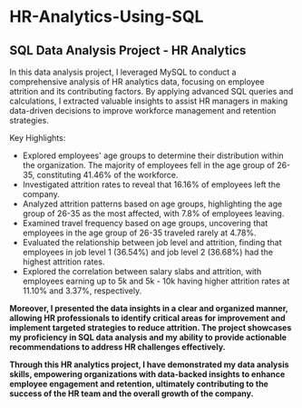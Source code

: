 # HR-Analytics-Using-SQL
## SQL Data Analysis Project - HR Analytics

In this data analysis project, I leveraged MySQL to conduct a comprehensive analysis of HR analytics data, focusing on employee attrition and its contributing factors. By applying advanced SQL queries and calculations, I extracted valuable insights to assist HR managers in making data-driven decisions to improve workforce management and retention strategies.

Key Highlights:
- Explored employees' age groups to determine their distribution within the organization. The majority of employees fell in the age group of 26-35, constituting 
  41.46% of the workforce.
- Investigated attrition rates to reveal that 16.16% of employees left the company.
- Analyzed attrition patterns based on age groups, highlighting the age group of 26-35 as the most affected, with 7.8% of employees leaving.
- Examined travel frequency based on age groups, uncovering that employees in the age group of 26-35 traveled rarely at 4.78%.
- Evaluated the relationship between job level and attrition, finding that employees in job level 1 (36.54%) and job level 2 (36.68%) had the highest attrition rates.
- Explored the correlation between salary slabs and attrition, with employees earning up to 5k and 5k - 10k having higher attrition rates at 11.10% and 3.37%, respectively.

**Moreover, I presented the data insights in a clear and organized manner, allowing HR professionals to identify critical areas for improvement and implement targeted strategies to reduce attrition. The project showcases my proficiency in SQL data analysis and my ability to provide actionable recommendations to address HR challenges effectively.**

**Through this HR analytics project, I have demonstrated my data analysis skills, empowering organizations with data-backed insights to enhance employee engagement and retention, ultimately contributing to the success of the HR team and the overall growth of the company.**
